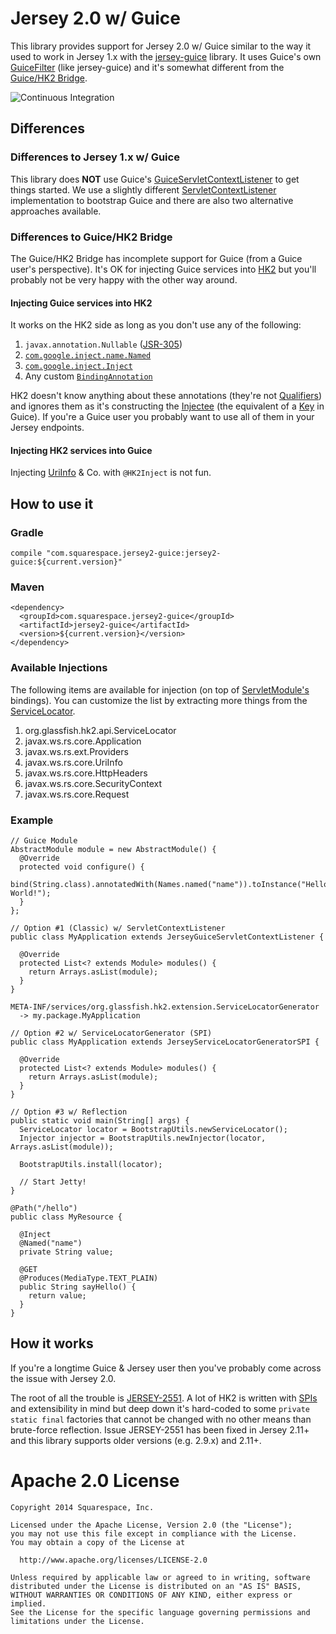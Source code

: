 # Jersey 2.0 w/ Guice

This library provides support for Jersey 2.0 w/ Guice similar to the way it used to work in Jersey 1.x with the [jersey-guice](https://jersey.java.net/nonav/apidocs/1.8/contribs/jersey-guice/com/sun/jersey/guice/spi/container/servlet/package-summary.html) library. It uses Guice's own [GuiceFilter](https://google-guice.googlecode.com/git/javadoc/com/google/inject/servlet/GuiceFilter.html) (like jersey-guice) and it's somewhat different from the [Guice/HK2 Bridge](https://hk2.java.net/guice-bridge).

![Continuous Integration](https://travis-ci.org/Squarespace/jersey2-guice.svg?branch=master)

## Differences

### Differences to Jersey 1.x w/ Guice

This library does **NOT** use Guice's [GuiceServletContextListener](https://google-guice.googlecode.com/git/javadoc/com/google/inject/servlet/GuiceServletContextListener.html) to get things started. We use a slightly different [ServletContextListener](https://github.com/Squarespace/jersey2-guice/blob/master/src/main/java/com/squarespace/jersey2/guice/JerseyGuiceServletContextListener.java) implementation to bootstrap Guice and there are also two alternative approaches available.

### Differences to Guice/HK2 Bridge

The Guice/HK2 Bridge has incomplete support for Guice (from a Guice user's perspective). It's OK for injecting Guice services into [HK2](https://hk2.java.net) but you'll probably not be very happy with the other way around. 

#### Injecting Guice services into HK2

It works on the HK2 side as long as you don't use any of the following:

1. `javax.annotation.Nullable` ([JSR-305](https://jcp.org/en/jsr/detail?id=305))
2. [`com.google.inject.name.Named`](https://google-guice.googlecode.com/git/javadoc/com/google/inject/name/Named.html)
3. [`com.google.inject.Inject`](https://google-guice.googlecode.com/git/javadoc/com/google/inject/Inject.html)
4. Any custom [`BindingAnnotation`](https://code.google.com/p/google-guice/wiki/BindingAnnotations)

HK2 doesn't know anything about these annotations (they're not [Qualifiers](http://docs.oracle.com/javaee/6/api/javax/inject/Qualifier.html)) and ignores them as it's constructing the [Injectee](https://hk2.java.net/apidocs/org/glassfish/hk2/api/Injectee.html) (the equivalent of a [Key](https://google-guice.googlecode.com/git/javadoc/com/google/inject/Key.html) in Guice). If you're a Guice user you probably want to use all of them in your Jersey endpoints.

#### Injecting HK2 services into Guice

Injecting [UriInfo](https://jsr311.java.net/nonav/javadoc/javax/ws/rs/core/UriInfo.html) & Co. with `@HK2Inject` is not fun.

## How to use it

### Gradle

```
compile "com.squarespace.jersey2-guice:jersey2-guice:${current.version}"
```

### Maven

```
<dependency>
  <groupId>com.squarespace.jersey2-guice</groupId>
  <artifactId>jersey2-guice</artifactId>
  <version>${current.version}</version>
</dependency>
```

### Available Injections

The following items are available for injection (on top of [ServletModule's](https://github.com/google/guice/wiki/ServletModule) bindings). You can customize the list by extracting more things from the [ServiceLocator](https://hk2.java.net/nonav/hk2-api/apidocs/org/glassfish/hk2/api/ServiceLocator.html).

1. org.glassfish.hk2.api.ServiceLocator
2. javax.ws.rs.core.Application
3. javax.ws.rs.ext.Providers
4. javax.ws.rs.core.UriInfo
5. javax.ws.rs.core.HttpHeaders
6. javax.ws.rs.core.SecurityContext
7. javax.ws.rs.core.Request

### Example

```
// Guice Module
AbstractModule module = new AbstractModule() {
  @Override
  protected void configure() {
    bind(String.class).annotatedWith(Names.named("name")).toInstance("Hello, World!");
  }
};
```

```
// Option #1 (Classic) w/ ServletContextListener
public class MyApplication extends JerseyGuiceServletContextListener {

  @Override
  protected List<? extends Module> modules() {
    return Arrays.asList(module);
  }
}
```

```
META-INF/services/org.glassfish.hk2.extension.ServiceLocatorGenerator
  -> my.package.MyApplication

// Option #2 w/ ServiceLocatorGenerator (SPI)
public class MyApplication extends JerseyServiceLocatorGeneratorSPI {

  @Override
  protected List<? extends Module> modules() {
    return Arrays.asList(module);
  }
}
```

```
// Option #3 w/ Reflection
public static void main(String[] args) {
  ServiceLocator locator = BootstrapUtils.newServiceLocator();
  Injector injector = BootstrapUtils.newInjector(locator, Arrays.asList(module));
  
  BootstrapUtils.install(locator);

  // Start Jetty!
}
```

```
@Path("/hello")
public class MyResource {

  @Inject
  @Named("name")
  private String value;

  @GET
  @Produces(MediaType.TEXT_PLAIN)
  public String sayHello() {
    return value;
  }
}

```

## How it works

If you're a longtime Guice & Jersey user then you've probably come across the issue with Jersey 2.0.

The root of all the trouble is [JERSEY-2551](https://java.net/jira/browse/JERSEY-2551). A lot of HK2 is written with [SPIs](http://en.wikipedia.org/wiki/Service_provider_interface) and extensibility in mind but deep down it's hard-coded to some `private static final` factories that cannot be changed with no other means than brute-force reflection. Issue JERSEY-2551 has been fixed in Jersey 2.11+ and this library supports older versions (e.g. 2.9.x) and 2.11+.


# Apache 2.0 License

    Copyright 2014 Squarespace, Inc.
    
    Licensed under the Apache License, Version 2.0 (the "License");
    you may not use this file except in compliance with the License.
    You may obtain a copy of the License at
  
      http://www.apache.org/licenses/LICENSE-2.0
  
    Unless required by applicable law or agreed to in writing, software
    distributed under the License is distributed on an "AS IS" BASIS,
    WITHOUT WARRANTIES OR CONDITIONS OF ANY KIND, either express or implied.
    See the License for the specific language governing permissions and
    limitations under the License.
